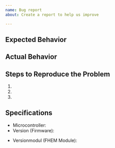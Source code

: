 ```yaml
---
name: Bug report
about: Create a report to help us improve

---
```


## Expected Behavior


## Actual Behavior


## Steps to Reproduce the Problem

  1.
  2.
  3.

## Specifications

  - Microcontroller:
  - Version (Firmware):
<!--( can be found here: devicename -> Internals -> version ) -->
  - Versionmodul (FHEM Module):
<!-- ( can be found here: devicename -> Internals -> versionmodul ) -->
